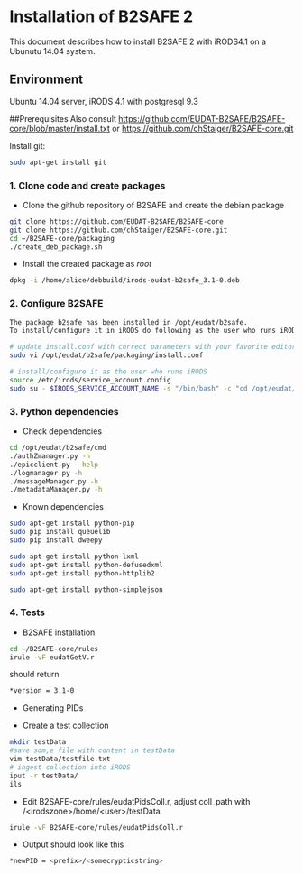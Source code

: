 # Installation of B2SAFE 2
This document describes how to install B2SAFE 2 with iRODS4.1 on a Ubunutu 14.04 system.

## Environment
Ubuntu 14.04 server, iRODS 4.1 with postgresql 9.3

##Prerequisites
Also consult https://github.com/EUDAT-B2SAFE/B2SAFE-core/blob/master/install.txt
or
https://github.com/chStaiger/B2SAFE-core.git

Install git:
```sh
sudo apt-get install git
```

### 1. Clone code and create packages
- Clone the github repository of B2SAFE and create the debian package
```sh
git clone https://github.com/EUDAT-B2SAFE/B2SAFE-core
git clone https://github.com/chStaiger/B2SAFE-core.git
cd ~/B2SAFE-core/packaging
./create_deb_package.sh
```
- Install the created package as *root*
```sh
dpkg -i /home/alice/debbuild/irods-eudat-b2safe_3.1-0.deb
```
### 2. Configure B2SAFE
```sh
The package b2safe has been installed in /opt/eudat/b2safe.
To install/configure it in iRODS do following as the user who runs iRODS :

# update install.conf with correct parameters with your favorite editor
sudo vi /opt/eudat/b2safe/packaging/install.conf

# install/configure it as the user who runs iRODS
source /etc/irods/service_account.config
sudo su - $IRODS_SERVICE_ACCOUNT_NAME -s "/bin/bash" -c "cd /opt/eudat/b2safe/packaging/ ; ./install.sh"
```

### 3. Python dependencies
- Check dependencies
```sh
cd /opt/eudat/b2safe/cmd
./authZmanager.py -h
./epicclient.py --help
./logmanager.py -h
./messageManager.py -h
./metadataManager.py -h
```

- Known dependencies
```sh
sudo apt-get install python-pip
sudo pip install queuelib
sudo pip install dweepy

sudo apt-get install python-lxml
sudo apt-get install python-defusedxml
sudo apt-get install python-httplib2

sudo apt-get install python-simplejson
```

### 4. Tests
- B2SAFE installation
```sh
cd ~/B2SAFE-core/rules
irule -vF eudatGetV.r
```
 should return
```sh
*version = 3.1-0
```

- Generating PIDs
* Create a test collection
```sh
mkdir testData
#save som,e file with content in testData
vim testData/testfile.txt
# ingest collection into iRODS
iput -r testData/
ils
```
* Edit B2SAFE-core/rules/eudatPidsColl.r, adjust coll_path with /\<irodszone\>/home/\<user\>/testData
```sh
irule -vF B2SAFE-core/rules/eudatPidsColl.r
```
* Output should look like this
```sh
*newPID = <prefix>/<somecrypticstring>
``` 
